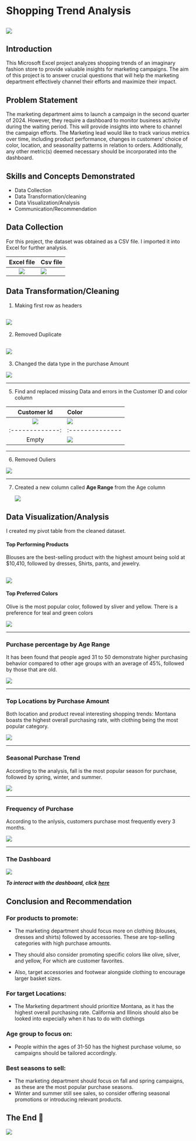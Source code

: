 # Shopping Trend Analysis

![](Intro_image.jpg)
----
## Introduction
This Microsoft Excel project analyzes shopping trends of an imaginary fashion store to provide valuable insights for marketing campaigns. The aim of this project is to answer crucial questions that will help the marketing department effectively channel their efforts and maximize their impact.

## Problem Statement
The marketing department aims to launch a campaign in the second quarter of 2024. However, they require a dashboard to monitor business activity during the waiting period. This will provide insights into where to channel the campaign efforts. The Marketing lead would like to track various metrics over time, including product performance, changes in customers' choice of color, location, and seasonality patterns in relation to orders. Additionally, any other metric(s) deemed necessary should be incorporated into the dashboard.

## Skills and Concepts Demonstrated
- Data Collection
- Data Transformation/cleaning
- Data Visualization/Analysis
- Communication/Recommendation

## Data Collection
For this project, the dataset was obtained as a CSV file. I imported it into Excel for further analysis.

Excel file        |     Csv file
:----------------:|:------------------
![](excelfile.png)|![](csv_file.png)

## Data Transformation/Cleaning
1. Making first row as headers

![](First_row.png)
---------

2. Removed Duplicate

![](Duplicates_copy.png)
-----

3. Changed the data type in the purchase Amount

![](Change_Data_type.png)

-----

5. Find and replaced missing Data and errors in the Customer ID and color column

Customer Id    | Color
:-------------:|:-----------
![](Blanks.png)|![](Blanks_col.png)
:-------------:|:--------------
  Empty        |![](Find_replace.png)
------------
6. Removed Ouliers
   
 ![](Outliers.png)
   
---------------

7. Created a new column called **Age Range** from the Age column
   
   ![](New_column.png)


## Data Visualization/Analysis

I created my pivot table from the cleaned dataset.

#### Top Performing Products
Blouses are the best-selling product with the highest amount being sold at $10,410, followed by dresses, Shirts, pants, and jewelry.

![](Top_Performing_Product.png)
----

#### Top Preferred Colors
Olive is the most popular color, followed by sliver and yellow. There is a preference for teal and green colors

![](Top_Colours.png)

-----
### Purchase percentage by Age Range
It has been found that people aged 31 to 50 demonstrate higher purchasing behavior compared to other age groups with an average of 45%, followed by those that are old.

![](purchase.png)

----
### Top Locations by Purchase Amount
Both location and product reveal interesting shopping trends: Montana boasts the highest overall purchasing rate, with clothing being the most popular category.

![](Top_Locations.png)

----
### Seasonal Purchase Trend
According to the analysis, fall is the most popular season for purchase, followed by spring, winter, and summer.

![](Seasonal_Purchase.png)

----

### Frequency of Purchase
According to the anlysis, customers purchase most frequently every 3 months.

![](Frequency_purchase.png)

---
### The Dashboard 
![](Customer_Shopping_Trend_Dashboard.png)

**_To interact with the dashboard, click [here](https://1drv.ms/x/s!AtgiI9WWruKXefm8fDYS22G5gNE)_**

## Conclusion and Recommendation
### For products to promote:
- The marketing department should focus more on clothing (blouses, dresses and shirts) followed by accessories. These are top-selling categories with high purchase amounts. 

- They should also consider promoting specific colors like olive, silver, and  yellow, For which are customer favorites.

- Also, target accessories and footwear alongside clothing to encourage larger basket sizes.

### For  target Locations:
- The Marketing department should prioritize Montana, as it has the highest overall purchasing rate. California and Illinois should also be looked into expecially when it has to do with clothings 

### Age group to focus on:
- People within the ages of 31-50 has the highest purchase volume, so campaigns should be tailored accordingly.

### Best seasons to sell:
- The marketing department should focus on fall and spring campaigns, as these are the most popular purchase seasons.
- Winter and summer still see sales, so consider offering seasonal promotions or introducing relevant products.


## The End 🙂
![](Thanks.png) 
